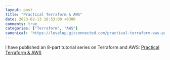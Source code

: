 ```yaml
---
layout: post
title: "Practical Terraform & AWS"
date: 2023-02-13 18:53:00 +0300
comments: true
categories: ["Terraform", "AWS"]
canonical: 'https://levelup.gitconnected.com/practical-terraform-aws-part-1-f84ca36b050e'
---
```


I have published an 8-part tutorial series on Terraform and AWS: [Practical Terraform & AWS](https://levelup.gitconnected.com/practical-terraform-aws-part-1-f84ca36b050e)

